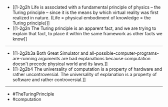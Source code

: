 - [[1-2g2h Life is associated with a fundamental principle of physics – the Turing principle – since it is the means by which virtual reality was first realized in nature. (Life = physical embodiment of knowledge = the Turing principle)]]
- [[1-2g2n The Turing principle is an apparent fact, and we are trying to explain that fact, to place it within the same framework as other facts we know]]
---
- [[1-2g2b3a Both Great Simulator and all-possible-computer-programs-are-running arguments are bad explanations because computation doesn't precede physical world and its laws.]]
- [[1-2g2b4 The universality of computation is a property of hardware and rather uncontroversial. The universality of explanation is a property of software and rather controversial.]]
---
- #TheTuringPrinciple
- #computation
